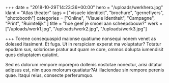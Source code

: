 +++
date = "2018-10-29T14:23:36+00:00"
hero = "/uploads/werkhero.jpg"
klant = "Atlas theater"
tags = ["visuele identiteit", "brochure", "gerneflyers", "photobooth"]
categories = ["Online", "Visuele Identiteit", "Campagne", "Print", "Ruimtelijk" ]
title = "hoe geef je smoel aan scheepsbouw?"
werk = ["/uploads/werk1.jpg", "/uploads/werk2.jpg", "/uploads/werk3.jpg"]

+++
Torene consequaspid maionse quatiume nonsequi nonem venet as dolesed itasiment. Et fuga. Ut in rerspiciam experat ma voluptatur? Totatur epudam sus, soloriorae pratur aut quam re core, ommos dolupta iumendisit quos doluptatem quiatint.


Sed es dolorum rempore mporepro dollenis nostotae nonectur, arisi ditatur adipsus est, nim quos molorum quatiatur?At illaciendae sin rempore perenis quae. Itaqui reius, consecte perferumquo.